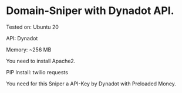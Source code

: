 # Domain-Sniper with Dynadot API.

Tested on: Ubuntu 20

API: Dynadot

Memory: ~256 MB

You need to install Apache2.

PIP Install:
twilio
requests




You need for this Sniper a API-Key by Dynadot with Preloaded Money.
